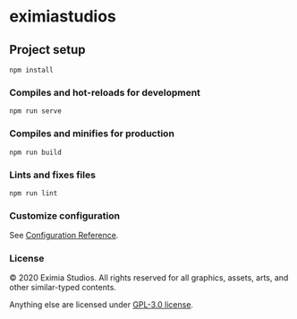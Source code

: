 # eximiastudios

## Project setup
```
npm install
```

### Compiles and hot-reloads for development
```
npm run serve
```

### Compiles and minifies for production
```
npm run build
```

### Lints and fixes files
```
npm run lint
```

### Customize configuration
See [Configuration Reference](https://cli.vuejs.org/config/).

### License
© 2020 Eximia Studios. All rights reserved for all graphics, assets, arts, and other similar-typed contents.

Anything else are licensed under [GPL-3.0 license](https://github.com/EximiaStudios/eximiastudios/blob/master/LICENSE).
